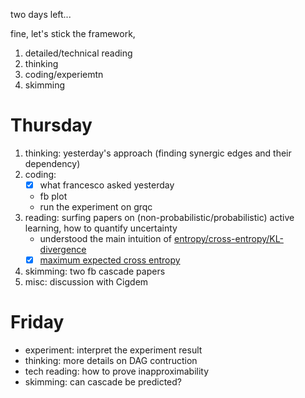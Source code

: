 two days left... 

fine, let's stick the framework, 

1. detailed/technical reading 
2. thinking
3. coding/experiemtn
4. skimming


# Thursday

1. thinking: yesterday's approach (finding synergic edges and their dependency)
2. coding: 
   - [X] what francesco asked yesterday
   - fb plot
   - run the experiment on grqc
3. reading: surfing papers on (non-probabilistic/probabilistic) active learning, how to quantify uncertainty 
   - understood the main intuition of [entropy/cross-entropy/KL-divergence](mar/entropy-cross-entropy.md)
   - [X] [maximum expected cross entropy](http://www.filmnips.com/wp-content/uploads/2016/11/FILM-NIPS2016_paper_23.pdf)
4. skimming: two fb cascade papers
5. misc: discussion with Cigdem


# Friday

- experiment: interpret the experiment result
- thinking: more details on DAG contruction
- tech reading: how to prove inapproximability
- skimming: can cascade be predicted?



